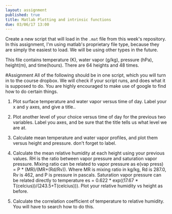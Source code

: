 ```yaml
---
layout: assignment
published: true
title: Matlab Plotting and intrinsic functions
due: 03/06/17 13:00
---
```


Create a new script that will load in the `.mat` file from this week's repository. In this assignment, I'm using matlab's proprietary file type, because they are simply the easiest to load. We will be using other types in the future.

This file contains temperature (K), water vapor (g/kg), pressure (hPa), height(m), and time(hours). There are 64 heights and 48 times.

#Assignment
All of the following should be in one script, which you will turn in to the course dropbox. We will check if your script runs, and does what it is supposed to do. You are highly encouraged to make use of google to find how to do certain things.

1. Plot surface temperature and water vapor versus time of day. Label your x and y axes, and give a title..

2. Plot another level of your choice versus time of day for the previous two variables. Label you axes, and be sure that the title tells us what level we are at.

3. Calculate mean temperature and water vapor profiles, and plot them versus height and pressure. don't forget to label.

4. Calculate the mean relative humidity at each height using your previous values. RH is the ratio between vapor pressure and saturation vapor pressure. Mixing ratio can be related to vapor pressure as e(vap press) = P * (MR)/(MR+(Rd/Rv)). Where MR is mixing ratio in kg/kg, Rd is 287.0, Rv is 462, and P is pressure in pascals. Saturation vapor pressure can be related directly to temperature es = 0.622 * exp((17.67 * T(celcius))/(243.5+T(celcius))). Plot your relative humidity vs height as before.

5. Calculate the correlation coefficient of temperature to relative humidity. You will have to search how to do this.
